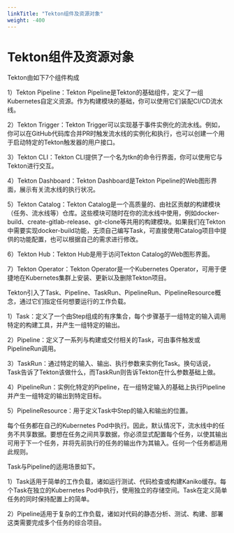 ```yaml
---
linkTitle: "Tekton组件及资源对象"
weight: -400
---
```


# Tekton组件及资源对象

Tekton由如下7个组件构成

1）Tekton Pipeline：Tekton Pipeline是Tekton的基础组件，定义了一组Kubernetes自定义资源。作为构建模块的基础，你可以使用它们装配CI/CD流水线。

2）Tekton Trigger：Tekton Trigger可以实现基于事件实例化的流水线。例如，你可以在GitHub代码库合并PR时触发流水线的实例化和执行，也可以创建一个用于启动特定的Tekton触发器的用户接口。

3）Tekton CLI：Tekton CLI提供了一个名为tkn的命令行界面，你可以使用它与Tekton进行交互。

4）Tekton Dashboard：Tekton Dashboard是Tekton Pipeline的Web图形界面，展示有关流水线的执行状况。

5）Tekton Catalog：Tekton Catalog是一个高质量的、由社区贡献的构建模块（任务、流水线等）仓库。这些模块可随时在你的流水线中使用，例如docker-build、create-gitlab-release、git-clone等共用的构建模块。如果我们在Tekton中需要实现docker-build功能，无须自己编写Task，可直接使用Catalog项目中提供的功能配置，也可以根据自己的需求进行修改。

6）Tekton Hub：Tekton Hub是用于访问Tekton Catalog的Web图形界面。

7）Tekton Operator：Tekton Operator是一个Kubernetes Operator，可用于便捷地在Kubernetes集群上安装、更新以及删除Tekton项目。

Tekton引入了Task、Pipeline、TaskRun、PipelineRun、PipelineResource概念，通过它们指定任何想要运行的工作负载。

1）Task：定义了一个由Step组成的有序集合，每个步骤基于一组特定的输入调用特定的构建工具，并产生一组特定的输出。

2）Pipeline：定义了一系列与构建或交付相关的Task，可由事件触发或PipelineRun调用。

3）TaskRun：通过特定的输入、输出、执行参数来实例化Task。换句话说，Task告诉了Tekton该做什么，而TaskRun则告诉Tekton在什么参数基础上做。

4）PipelineRun：实例化特定的Pipeline，在一组特定输入的基础上执行Pipeline并产生一组特定的输出到特定目标。

5）PipelineResource：用于定义Task中Step的输入和输出的位置。

每个任务都在自己的Kubernetes Pod中执行。因此，默认情况下，流水线中的任务不共享数据。要想在任务之间共享数据，你必须显式配置每个任务，以使其输出可用于下一个任务，并将先前执行的任务的输出作为其输入。任何一个任务都适用此规则。

Task与Pipeline的适用场景如下。

1）Task适用于简单的工作负载，诸如运行测试、代码检查或构建Kaniko缓存。每个Task在独立的Kubernetes Pod中执行，使用独立的存储空间。Task在定义简单任务的同时保持配置上的简单。

2）Pipeline适用于复杂的工作负载，诸如对代码的静态分析、测试、构建、部署这类需要完成多个任务的综合项目。